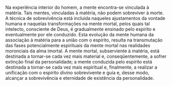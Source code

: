 ﻿Na experiência interior do homem, a mente encontra-se vinculada à matéria. Tais mentes, vinculadas à matéria, não podem sobreviver à morte. A técnica de sobrevivência está incluida naqueles ajustamentos da vontade humana e naquelas transformações na mente mortal, pelos quais tal intelecto, consciente de Deus, é gradualmente ensinado pelo espírito e eventualmente por ele conduzido. Esta evolução da mente humana da associação à matéria para a união com o espírito, resulta na transmutação das fases potencialmente espirituais da mente mortal nas realidades moronciais da alma imortal. A mente mortal, subserviente à matéria, está destinada a tornar-se cada vez mais material e, conseqüentemente, a sofrer extinção final da personalidade; a mente conduzida pelo espírito está destinada a tornar-se cada vez mais espiritual e, finalmente, a realizar a unificação com o espírito divino sobrevivente e guia e, desse modo, alcançar a sobrevivência e eternidade de existência da personalidade.<BR>